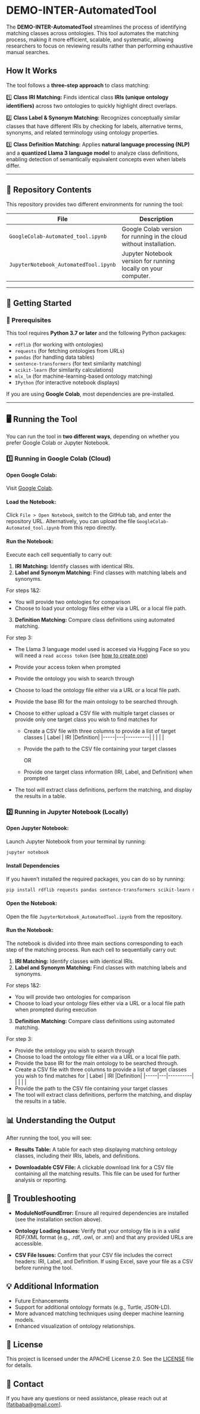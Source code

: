 # DEMO-INTER-AutomatedTool

The **DEMO-INTER-AutomatedTool** streamlines the process of identifying matching classes across ontologies. This tool automates the matching process, making it more efficient, scalable, and systematic, allowing researchers to focus on reviewing results rather than performing exhaustive manual searches.  

## **How It Works**  

The tool follows a **three-step approach** to class matching:  

1️⃣ **Class IRI Matching:** Finds identical class **IRIs (unique ontology identifiers)** across two ontologies to quickly highlight direct overlaps.  

2️⃣ **Class Label & Synonym Matching:** Recognizes conceptually similar classes that have different IRIs by checking for labels, alternative terms, synonyms, and related terminology using ontology properties.  

3️⃣ **Class Definition Matching:** Applies **natural language processing (NLP)** and a **quantized Llama 3 language model** to analyze class definitions, enabling detection of semantically equivalent concepts even when labels differ.  

---

## 📂 Repository Contents

This repository provides two different environments for running the tool:

| File | Description |
|------|------------|
| `GoogleColab-Automated_tool.ipynb` | Google Colab version for running in the cloud without installation. |
| `JupyterNotebook_AutomatedTool.ipynb` | Jupyter Notebook version for running locally on your computer. |


---

## 🚀 Getting Started

### 🔧 Prerequisites

This tool requires **Python 3.7 or later** and the following Python packages:

- `rdflib` (for working with ontologies)
- `requests` (for fetching ontologies from URLs)
- `pandas` (for handling data tables)
- `sentence-transformers` (for text similarity matching)
- `scikit-learn` (for similarity calculations)
- `mlx_lm` (for machine-learning-based ontology matching)
- `IPython` (for interactive notebook displays)

If you are using **Google Colab**, most dependencies are pre-installed.

---

## 🖥️ Running the Tool

You can run the tool in **two different ways**, depending on whether you prefer Google Colab or Jupyter Notebook.

### **1️⃣ Running in Google Colab (Cloud)**
#### **Open Google Colab:**
Visit [Google Colab](https://colab.google).

#### **Load the Notebook:**
Click `File > Open Notebook`, switch to the GitHub tab, and enter the repository URL. Alternatively, you can upload the file `GoogleColab-Automated_tool.ipynb` from this repo directly.

#### **Run the Notebook:**
Execute each cell sequentially to carry out:
1. **IRI Matching:**
Identify classes with identical IRIs.
2. **Label and Synonym Matching:**
Find classes with matching labels and synonyms.

For steps 1&2:
- You will provide two ontologies for comparison
- Choose to load your ontology files either via a URL or a local file path.

3. **Definition Matching:**
Compare class definitions using automated matching.

  For step 3:
  - The Llama 3 language model used is accesed via Hugging Face so you will need a `read access token` (see [how to create one](https://huggingface.co/docs/hub/en/security-tokens))
  - Provide your access token when prompted
  - Provide the ontology you wish to search through 
  - Choose to load the ontology file either via a URL or a local file path.
  - Provide the base IRI for the main ontology to be searched through.
  - Choose to either upload a CSV file with multiple target classes or provide only one target class you wish to find matches for
    - Create a CSV file with three columns to provide a list of target classes 
      | Label | IRI |Definition|
      |-----|---|----------|
      |     |   |         |
    - Provide the path to the CSV file containing your target classes

      OR
      
    - Provide one target class information (IRI, Label, and Definition) when prompted
      
  - The tool will extract class definitions, perform the matching, and display the results in a table.

### **2️⃣ Running in Jupyter Notebook (Locally)**

#### **Open Jupyter Notebook:**  
Launch Jupyter Notebook from your terminal by running:

```bash
jupyter notebook
```
#### **Install Dependencies**
If you haven’t installed the required packages, you can do so by running:

```bash
pip install rdflib requests pandas sentence-transformers scikit-learn mlx-lm torch torchvision torchaudio
```

#### **Open the Notebook:**
Open the file `JupyterNotebook_AutomatedTool.ipynb` from the repository.

#### **Run the Notebook:**
The notebook is divided into three main sections corresponding to each step of the matching process. Run each cell to sequentially carry out:
1. **IRI Matching:**
Identify classes with identical IRIs.
2. **Label and Synonym Matching:**
Find classes with matching labels and synonyms.

  For steps 1&2:
  - You will provide two ontologies for comparison
  - Choose to load your ontology files either via a URL or a local file path when prompted during execution

3. **Definition Matching:**
Compare class definitions using automated matching.

  For step 3:
  - Provide the ontology you wish to search through 
  - Choose to load the ontology file either via a URL or a local file path.
  - Provide the base IRI for the main ontology to be searched through.
  - Create a CSV file with three columns to provide a list of target classes you wish to find matches for
    | Label | IRI |Definition|
    |-----|---|----------|
    |     |   |         |
  - Provide the path to the CSV file containing your target classes 
  - The tool will extract class definitions, perform the matching, and display the results in a table.

## **📊 Understanding the Output**
After running the tool, you will see:

- **Results Table:**
A table for each step displaying matching ontology classes, including their IRIs, labels, and definitions.

- **Downloadable CSV File:**
A clickable download link for a CSV file containing all the matching results. This file can be used for further analysis or reporting.

## **🔧 Troubleshooting**
- **ModuleNotFoundError:**
Ensure all required dependencies are installed (see the installation section above).

- **Ontology Loading Issues:**
Verify that your ontology file is in a valid RDF/XML format (e.g., .rdf, .owl, or .xml) and that any provided URLs are accessible.

- **CSV File Issues:**
Confirm that your CSV file includes the correct headers: IRI, Label, and Definition. If using Excel, save your file as a CSV before running the tool.

## **💡 Additional Information**
- Future Enhancements
- Support for additional ontology formats (e.g., Turtle, JSON-LD).
- More advanced matching techniques using deeper machine learning models.
- Enhanced visualization of ontology relationships.

## **📜 License**
This project is licensed under the APACHE License 2.0. See the [LICENSE](LICENSE) file for details.

## **💬 Contact**
If you have any questions or need assistance, please reach out at [fatibaba@gmail.com].


